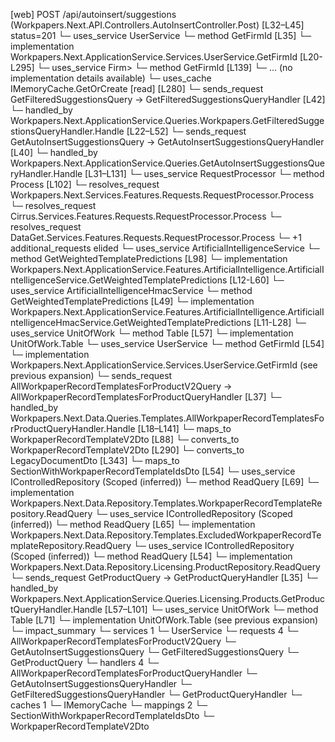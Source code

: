 [web] POST /api/autoinsert/suggestions  (Workpapers.Next.API.Controllers.AutoInsertController.Post)  [L32–L45] status=201
  └─ uses_service UserService
    └─ method GetFirmId [L35]
      └─ implementation Workpapers.Next.ApplicationService.Services.UserService.GetFirmId [L20-L295]
        └─ uses_service Firm>
          └─ method GetFirmId [L139]
            └─ ... (no implementation details available)
        └─ uses_cache IMemoryCache.GetOrCreate [read] [L280]
  └─ sends_request GetFilteredSuggestionsQuery -> GetFilteredSuggestionsQueryHandler [L42]
    └─ handled_by Workpapers.Next.ApplicationService.Queries.Workpapers.GetFilteredSuggestionsQueryHandler.Handle [L22–L52]
  └─ sends_request GetAutoInsertSuggestionsQuery -> GetAutoInsertSuggestionsQueryHandler [L40]
    └─ handled_by Workpapers.Next.ApplicationService.Queries.GetAutoInsertSuggestionsQueryHandler.Handle [L31–L131]
      └─ uses_service RequestProcessor
        └─ method Process [L102]
          └─ resolves_request Workpapers.Next.Services.Features.Requests.RequestProcessor.Process
          └─ resolves_request Cirrus.Services.Features.Requests.RequestProcessor.Process
          └─ resolves_request DataGet.Services.Features.Requests.RequestProcessor.Process
          └─ +1 additional_requests elided
      └─ uses_service ArtificialIntelligenceService
        └─ method GetWeightedTemplatePredictions [L98]
          └─ implementation Workpapers.Next.ApplicationService.Features.ArtificialIntelligence.ArtificialIntelligenceService.GetWeightedTemplatePredictions [L12-L60]
            └─ uses_service ArtificialIntelligenceHmacService
              └─ method GetWeightedTemplatePredictions [L49]
                └─ implementation Workpapers.Next.ApplicationService.Features.ArtificialIntelligence.ArtificialIntelligenceHmacService.GetWeightedTemplatePredictions [L11-L28]
      └─ uses_service UnitOfWork
        └─ method Table [L57]
          └─ implementation UnitOfWork.Table
      └─ uses_service UserService
        └─ method GetFirmId [L54]
          └─ implementation Workpapers.Next.ApplicationService.Services.UserService.GetFirmId (see previous expansion)
  └─ sends_request AllWorkpaperRecordTemplatesForProductV2Query -> AllWorkpaperRecordTemplatesForProductQueryHandler [L37]
    └─ handled_by Workpapers.Next.Data.Queries.Templates.AllWorkpaperRecordTemplatesForProductQueryHandler.Handle [L18–L141]
      └─ maps_to WorkpaperRecordTemplateV2Dto [L88]
        └─ converts_to WorkpaperRecordTemplateV2Dto [L290]
        └─ converts_to LegacyDocumentDto [L343]
      └─ maps_to SectionWithWorkpaperRecordTemplateIdsDto [L54]
      └─ uses_service IControlledRepository<WorkpaperRecordTemplate> (Scoped (inferred))
        └─ method ReadQuery [L69]
          └─ implementation Workpapers.Next.Data.Repository.Templates.WorkpaperRecordTemplateRepository.ReadQuery
      └─ uses_service IControlledRepository<ExcludedWorkpaperRecordTemplate> (Scoped (inferred))
        └─ method ReadQuery [L65]
          └─ implementation Workpapers.Next.Data.Repository.Templates.ExcludedWorkpaperRecordTemplateRepository.ReadQuery
      └─ uses_service IControlledRepository<Product> (Scoped (inferred))
        └─ method ReadQuery [L54]
          └─ implementation Workpapers.Next.Data.Repository.Licensing.ProductRepository.ReadQuery
  └─ sends_request GetProductQuery -> GetProductQueryHandler [L35]
    └─ handled_by Workpapers.Next.ApplicationService.Queries.Licensing.Products.GetProductQueryHandler.Handle [L57–L101]
      └─ uses_service UnitOfWork
        └─ method Table [L71]
          └─ implementation UnitOfWork.Table (see previous expansion)
  └─ impact_summary
    └─ services 1
      └─ UserService
    └─ requests 4
      └─ AllWorkpaperRecordTemplatesForProductV2Query
      └─ GetAutoInsertSuggestionsQuery
      └─ GetFilteredSuggestionsQuery
      └─ GetProductQuery
    └─ handlers 4
      └─ AllWorkpaperRecordTemplatesForProductQueryHandler
      └─ GetAutoInsertSuggestionsQueryHandler
      └─ GetFilteredSuggestionsQueryHandler
      └─ GetProductQueryHandler
    └─ caches 1
      └─ IMemoryCache
    └─ mappings 2
      └─ SectionWithWorkpaperRecordTemplateIdsDto
      └─ WorkpaperRecordTemplateV2Dto

